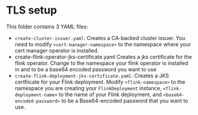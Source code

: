 # TLS setup

This folder contains 3 YAML files:

- `create-cluster-issuer.yaml`:  Creates a CA-backed cluster issuer. You need to modify `<cert-manager-namespace>` to the namespace where your cert manager operator is installed.
- create-flink-operator-jks-certificate.yaml Creates a jks certificate for the flink operator. Change <flink-operator-namespace> to the namespace your flink operator is installed in and <Base64 encoded password> to be a base64 encoded password you want to use
- `create-flink-deployment-jks-certificate.yaml`: Creates a JKS certfiicate for your Flink deployment. Modify `<flink-namespace>` to the namespace you are creating your `FlinkDeployment` instance, `<flink-deployment-name>` to the name of your Flink deployment, and `<base64-encoded-password>` to be a Base64-encoded password that you want to use.